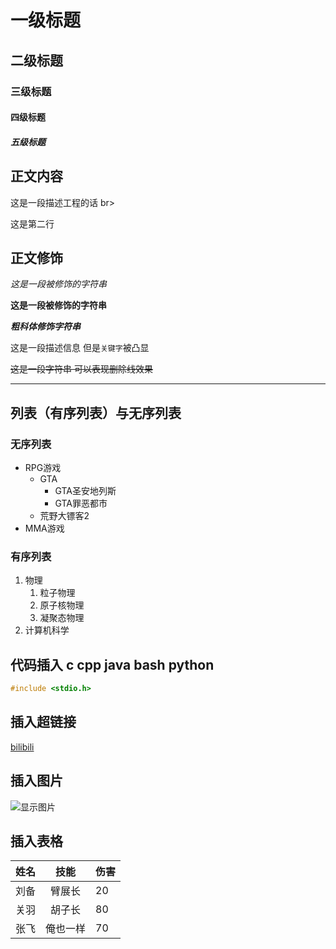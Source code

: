 # 一级标题
## 二级标题
### 三级标题
#### 四级标题
##### 五级标题

## 正文内容

这是一段描述工程的话 br>

这是第二行

## 正文修饰

*这是一段被修饰的字符串*

**这是一段被修饰的字符串**

***粗科体修饰字符串***

这是一段描述信息 但是`关键字`被凸显

~~这是一段字符串 可以表现删除线效果~~

*****

## 列表（有序列表）与无序列表

### 无序列表

* RPG游戏
	* GTA
		* GTA圣安地列斯
		* GTA罪恶都市
	* 荒野大镖客2
* MMA游戏

### 有序列表

1. 物理
	1. 粒子物理
	2. 原子核物理
	3. 凝聚态物理
2. 计算机科学

## 代码插入 c cpp java bash python

```c
#include <stdio.h>
```

## 插入超链接

[bilibili](https://www.bilibili.com/ "打开b站")

## 插入图片

![显示图片](https://img0.baidu.com/it/u=2182810129,3893533500&fm=253&fmt=auto&app=138&f=JPEG?w=625&h=500)

## 插入表格

姓名|技能|伤害
--:|:--:|:--
刘备|臂展长|20
关羽|胡子长|80
张飞|俺也一样|70


